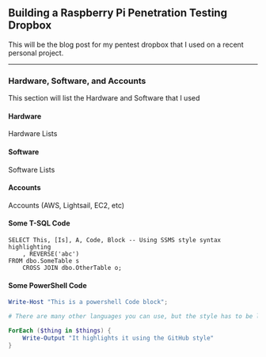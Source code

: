## Building a Raspberry Pi Penetration Testing Dropbox

This will be the blog post for my pentest dropbox that I used on a recent personal project.

---

### Hardware, Software, and Accounts

This section will list the Hardware and Software that I used

#### Hardware

Hardware Lists

#### Software

Software Lists

#### Accounts

Accounts (AWS, Lightsail, EC2, etc)

#### Some T-SQL Code

```tsql
SELECT This, [Is], A, Code, Block -- Using SSMS style syntax highlighting
    , REVERSE('abc')
FROM dbo.SomeTable s
    CROSS JOIN dbo.OtherTable o;
```

#### Some PowerShell Code

```powershell
Write-Host "This is a powershell Code block";

# There are many other languages you can use, but the style has to be loaded first

ForEach ($thing in $things) {
    Write-Output "It highlights it using the GitHub style"
}
```
